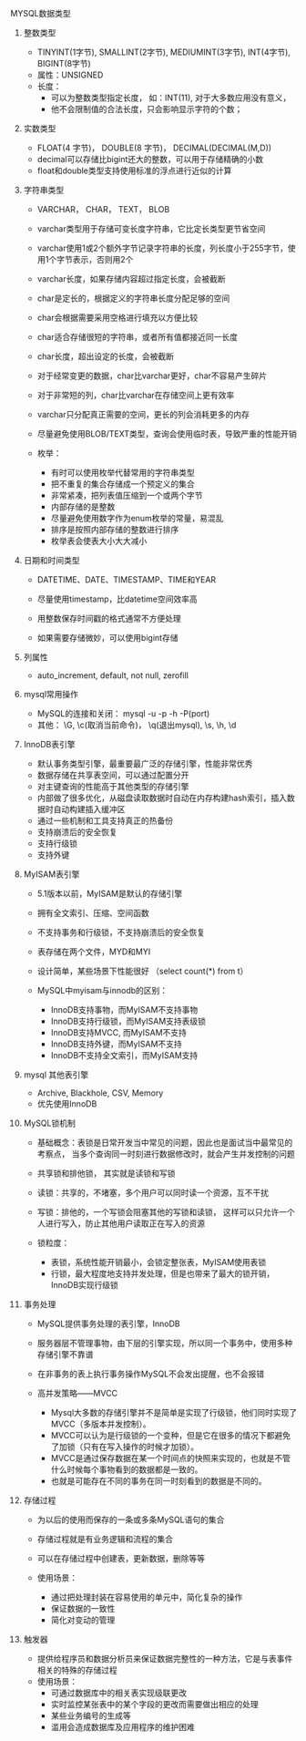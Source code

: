 MYSQL数据类型

1. 整数类型
    * TINYINT(1字节), SMALLINT(2字节), MEDIUMINT(3字节), INT(4字节), BIGINT(8字节)
    * 属性：UNSIGNED
    * 长度：
        * 可以为整数类型指定长度， 如：INT(11), 对于大多数应用没有意义，
        * 他不会限制值的合法长度，只会影响显示字符的个数；

2. 实数类型
    * FLOAT(4 字节)， DOUBLE(8 字节)， DECIMAL(DECIMAL(M,D))
    * decimal可以存储比bigint还大的整数，可以用于存储精确的小数
    * float和double类型支持使用标准的浮点进行近似的计算

3. 字符串类型
    * VARCHAR， CHAR， TEXT， BLOB
    * varchar类型用于存储可变长度字符串，它比定长类型更节省空间
    * varchar使用1或2个额外字节记录字符串的长度，列长度小于255字节，使用1个字节表示，否则用2个
    * varchar长度，如果存储内容超过指定长度，会被截断

    * char是定长的，根据定义的字符串长度分配足够的空间
    * char会根据需要采用空格进行填充以方便比较
    * char适合存储很短的字符串，或者所有值都接近同一长度
    * char长度，超出设定的长度，会被截断

    * 对于经常变更的数据，char比varchar更好，char不容易产生碎片
    * 对于非常短的列，char比varchar在存储空间上更有效率
    * varchar只分配真正需要的空间，更长的列会消耗更多的内存
    * 尽量避免使用BLOB/TEXT类型，查询会使用临时表，导致严重的性能开销

    * 枚举：
        * 有时可以使用枚举代替常用的字符串类型
        * 把不重复的集合存储成一个预定义的集合
        * 非常紧凑，把列表值压缩到一个或两个字节
        * 内部存储的是整数
        * 尽量避免使用数字作为enum枚举的常量，易混乱
        * 排序是按照内部存储的整数进行排序
        * 枚举表会使表大小大大减小

4. 日期和时间类型
    * DATETIME、DATE、TIMESTAMP、TIME和YEAR

    * 尽量使用timestamp，比datetime空间效率高
    * 用整数保存时间戳的格式通常不方便处理
    * 如果需要存储微妙，可以使用bigint存储

5. 列属性
    * auto_increment, default, not null, zerofill

6. mysql常用操作
    * MySQL的连接和关闭： mysql -u -p -h -P(port)
    * 其他： \G, \c(取消当前命令)， \q(退出mysql), \s, \h, \d

7. InnoDB表引擎
    * 默认事务类型引擎，最重要最广泛的存储引擎，性能非常优秀
    * 数据存储在共享表空间，可以通过配置分开
    * 对主键查询的性能高于其他类型的存储引擎
    * 内部做了很多优化，从磁盘读取数据时自动在内存构建hash索引，插入数据时自动构建插入缓冲区
    * 通过一些机制和工具支持真正的热备份
    * 支持崩溃后的安全恢复
    * 支持行级锁
    * 支持外键

8. MyISAM表引擎
    * 5.1版本以前，MyISAM是默认的存储引擎
    * 拥有全文索引、压缩、空间函数
    * 不支持事务和行级锁，不支持崩溃后的安全恢复
    * 表存储在两个文件，MYD和MYI
    * 设计简单，某些场景下性能很好 （select count(*) from t）


    * MySQL中myisam与innodb的区别：
        * InnoDB支持事物，而MyISAM不支持事物
        * InnoDB支持行级锁，而MyISAM支持表级锁
        * InnoDB支持MVCC, 而MyISAM不支持
        * InnoDB支持外键，而MyISAM不支持
        * InnoDB不支持全文索引，而MyISAM支持

9. mysql 其他表引擎
    * Archive, Blackhole, CSV, Memory
    * 优先使用InnoDB

10. MySQL锁机制
    * 基础概念：表锁是日常开发当中常见的问题，因此也是面试当中最常见的考察点，
        当多个查询同一时刻进行数据修改时，就会产生并发控制的问题
    * 共享锁和排他锁， 其实就是读锁和写锁

    * 读锁：共享的，不堵塞，多个用户可以同时读一个资源，互不干扰
    * 写锁：排他的，一个写锁会阻塞其他的写锁和读锁，
        这样可以只允许一个人进行写入，防止其他用户读取正在写入的资源

    * 锁粒度：
        * 表锁，系统性能开销最小，会锁定整张表，MyISAM使用表锁
        * 行锁，最大程度地支持并发处理，但是也带来了最大的锁开销，InnoDB实现行级锁

11. 事务处理
    * MySQL提供事务处理的表引擎，InnoDB
    * 服务器层不管理事物，由下层的引擎实现，所以同一个事务中，使用多种存储引擎不靠谱
    * 在非事务的表上执行事务操作MySQL不会发出提醒，也不会报错

    * 高并发策略——MVCC
        * Mysql大多数的存储引擎并不是简单是实现了行级锁，他们同时实现了MVCC（多版本并发控制）。
        * MVCC可以认为是行级锁的一个变种，但是它在很多的情况下都避免了加锁（只有在写入操作的时候才加锁）。
        * MVCC是通过保存数据在某一个时间点的快照来实现的，也就是不管什么时候每个事物看到的数据都是一致的。
        * 也就是可能存在不同的事务在同一时刻看到的数据是不同的。


12. 存储过程
    * 为以后的使用而保存的一条或多条MySQL语句的集合
    * 存储过程就是有业务逻辑和流程的集合
    * 可以在存储过程中创建表，更新数据，删除等等

    * 使用场景：
        * 通过把处理封装在容易使用的单元中，简化复杂的操作
        * 保证数据的一致性
        * 简化对变动的管理

13. 触发器
    * 提供给程序员和数据分析员来保证数据完整性的一种方法，它是与表事件相关的特殊的存储过程
    * 使用场景：
        * 可通过数据库中的相关表实现级联更改
        * 实时监控某张表中的某个字段的更改而需要做出相应的处理
        * 某些业务编号的生成等
        * 滥用会造成数据库及应用程序的维护困难









